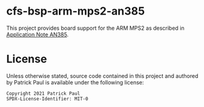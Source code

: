 # cfs-bsp-arm-mps2-an385

This project provides board support for the ARM MPS2 as described in [Application Note AN385](https://developer.arm.com/documentation/dai0385/d).

# License

Unless otherwise stated, source code contained in this project and authored by Patrick Paul is available under the following license:

```
Copyright 2021 Patrick Paul
SPDX-License-Identifier: MIT-0
```